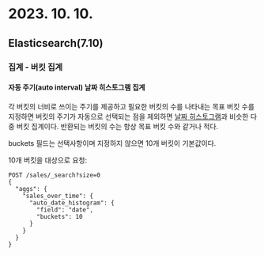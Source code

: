 # 2023. 10. 10.

## Elasticsearch(7.10)

### 집계 - 버킷 집계

#### 자동 주기(auto interval) 날짜 히스토그램 집계

각 버킷의 너비로 쓰이는 주기를 제공하고 필요한 버킷의 수를 나타내는 목표 버킷 수를 지정하면 버킷의 주기가 자동으로 선택되는 점을 제외하면 [날짜 히스토그램][date-histogram]과 비슷한 다중 버킷 집계이다. 반환되는 버킷의 수는 항상 목표 버킷 수와 같거나 적다.

buckets 필드는 선택사항이며 지정하지 않으면 10개 버킷이 기본값이다.

10개 버킷을 대상으로 요청:

```http
POST /sales/_search?size=0
{
  "aggs": {
    "sales_over_time": {
      "auto_date_histogram": {
        "field": "date",
        "buckets": 10
      }
    }
  }
}
```



[date-histogram]: https://www.elastic.co/guide/en/elasticsearch/reference/7.10/search-aggregations-bucket-datehistogram-aggregation.html